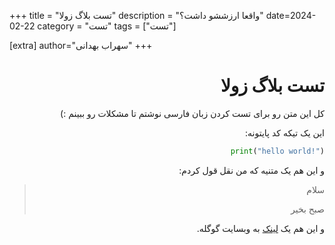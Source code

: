 +++
title = "تست بلاگ زولا"
description = "واقعا ارزششو داشت؟"
date=2024-02-22
category = "تست"
tags = ["تست"]

[extra]
author="سهراب بهدانی"
+++


<div dir="auto">

# تست بلاگ زولا
کل این متن رو برای تست کردن زبان فارسی نوشتم تا مشکلات رو ببینم :)

این یک تیکه کد پایتونه:
```python
print("hello world!")
```
و این هم یک متنیه که من نقل قول کردم:
> سلام
>
> صبح بخیر

و این هم یک [لینک](https://google.com) به وبسایت گوگله.
</div>
